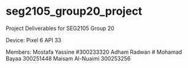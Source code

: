 # seg2105_group20_project
Project Deliverables for SEG2105 Group 20

Device: Pixel 6 API 33

Members:
    Mostafa Yassine #300233320
    Adham Radwan #
    Mohamad Bayaa 300251448
    Maisam Al-Nuaimi 300253256
